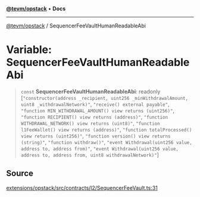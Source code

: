 [**@tevm/opstack**](../README.md) • **Docs**

***

[@tevm/opstack](../globals.md) / SequencerFeeVaultHumanReadableAbi

# Variable: SequencerFeeVaultHumanReadableAbi

> `const` **SequencerFeeVaultHumanReadableAbi**: readonly [`"constructor(address _recipient, uint256 _minWithdrawalAmount, uint8 _withdrawalNetwork)"`, `"receive() external payable"`, `"function MIN_WITHDRAWAL_AMOUNT() view returns (uint256)"`, `"function RECIPIENT() view returns (address)"`, `"function WITHDRAWAL_NETWORK() view returns (uint8)"`, `"function l1FeeWallet() view returns (address)"`, `"function totalProcessed() view returns (uint256)"`, `"function version() view returns (string)"`, `"function withdraw()"`, `"event Withdrawal(uint256 value, address to, address from)"`, `"event Withdrawal(uint256 value, address to, address from, uint8 withdrawalNetwork)"`]

## Source

[extensions/opstack/src/contracts/l2/SequencerFeeVault.ts:31](https://github.com/evmts/tevm-monorepo/blob/main/extensions/opstack/src/contracts/l2/SequencerFeeVault.ts#L31)
